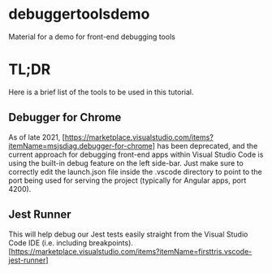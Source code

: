 # debuggertoolsdemo
Material for a demo for front-end debugging tools
# TL;DR
Here is a brief list of the tools to be used in this tutorial.
## Debugger for Chrome
As of late 2021, [https://marketplace.visualstudio.com/items?itemName=msjsdiag.debugger-for-chrome] has been deprecated, and the current approach for debugging front-end apps within Visual Studio Code is using the built-in debug feature on the left side-bar.
Just make sure to correctly edit the launch.json file inside the .vscode directory to point to the port being used for serving the project (typically for Angular apps, port 4200).

## Jest Runner
This will help debug our Jest tests easily straight from the Visual Studio Code IDE (i.e. including breakpoints). [https://marketplace.visualstudio.com/items?itemName=firsttris.vscode-jest-runner]